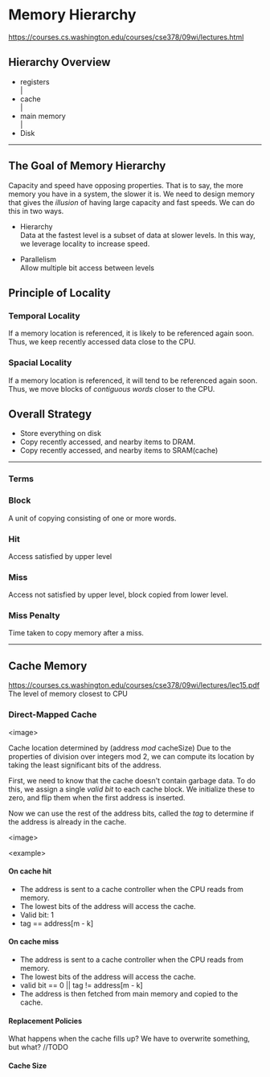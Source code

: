# Memory Hierarchy
https://courses.cs.washington.edu/courses/cse378/09wi/lectures.html

## Hierarchy Overview
-   registers  
    |
-   cache  
    |
-   main memory  
    |
-   Disk

---

## The Goal of Memory Hierarchy
Capacity and speed have opposing properties. That is to say, the more memory you have in a system, the slower it is. We need to design memory that gives the *illusion* of having large capacity and fast speeds. We can do this in two ways.

-   Hierarchy  
Data at the fastest level is a subset of data at slower levels. In this way, we leverage locality to increase speed.

-   Parallelism  
Allow multiple bit access between levels

## Principle of Locality

### Temporal Locality
If a memory location is referenced, it is likely to be referenced again soon. Thus, we keep recently accessed data close to the CPU.

### Spacial Locality
If a memory location is referenced, it will tend to be referenced again soon. Thus, we move blocks of *contiguous words* closer to the CPU. 

## Overall Strategy
-   Store everything on disk
-   Copy recently accessed, and nearby items to DRAM.
-   Copy recently accessed, and nearby items to SRAM(cache)

---

### Terms

### Block
A unit of copying consisting of one or more words.

### Hit
Access satisfied by upper level

### Miss
Access not satisfied by upper level, block copied from lower level.

### Miss Penalty
Time taken to copy memory after a miss.

---

## Cache Memory
https://courses.cs.washington.edu/courses/cse378/09wi/lectures/lec15.pdf
The level of memory closest to CPU

### Direct-Mapped Cache

\<image\>

Cache location determined by (address *mod* cacheSize)
Due to the properties of division over integers mod 2, we can compute its location by taking the least significant bits of the address.  

First, we need to know that the cache doesn't contain garbage data. To do this, we assign a single *valid bit* to each cache block. We initialize these to zero, and flip them when the first address is inserted.  

Now we can use the rest of the address bits, called the *tag* to determine if the address is already in the cache.

\<image\>

\<example\>

####    On cache hit
-   The address is sent to a cache controller when the CPU reads from memory. 
-   The lowest bits of the address will access the cache.
-   Valid bit: 1
-   tag == address[m - k]

####    On cache miss
-   The address is sent to a cache controller when the CPU reads from memory. 
-   The lowest bits of the address will access the cache.
-   valid bit == 0 || tag != address[m - k]
-   The address is then fetched from main memory and copied to the cache.

####    Replacement Policies
What happens when the cache fills up? We have to overwrite something, but what?
//TODO

####    Cache Size
